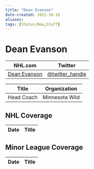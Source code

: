 ```yaml
---
title: "Dean Evanson"
date-created: 2022-10-16
aliases: 
tags: [Status/New,Staff]
---
```


# Dean Evanson

NHL.com | Twitter
-|-
[Dean Evanson]() | [@twitter_handle](https://twitter.com/)

Title | Organization 
--- | ---
Head Coach | Minnesota Wild



## NHL  Coverage
Date | Title
---|---



## Minor League Coverage
Date | Title
---|---



